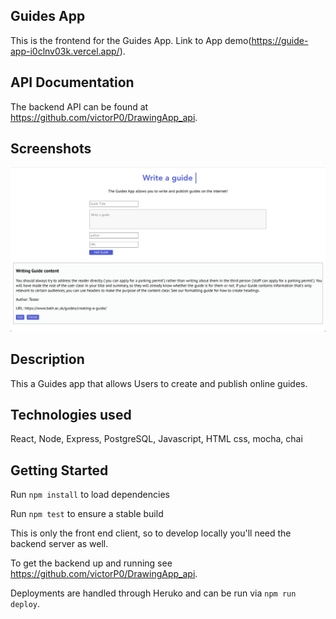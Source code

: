 ## Guides App

This is the frontend for the Guides App. Link to App demo(https://guide-app-i0clnv03k.vercel.app/).

## API Documentation

The backend API can be found at https://github.com/victorP0/DrawingApp_api.

## Screenshots

![](img/GuideAppScreenshot.png)

## Description

This a Guides app that allows Users to create and publish online guides. 

## Technologies used

React, Node, Express, PostgreSQL, Javascript, HTML css, mocha, chai

## Getting Started

Run `npm install` to load dependencies

Run `npm test` to ensure a stable build

This is only the front end client, so to develop locally you'll need the backend server as well.

To get the backend up and running see https://github.com/victorP0/DrawingApp_api.

Deployments are handled through Heruko and can be run via `npm run deploy`.
